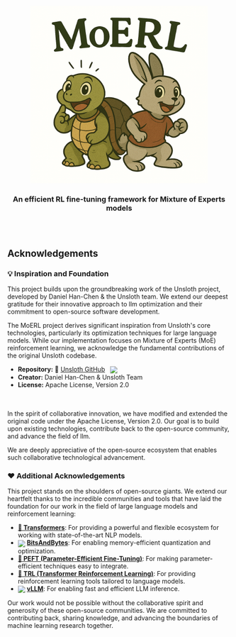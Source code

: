 <div align="center" id="moerltop">
<img src="https://raw.githubusercontent.com/slowfastai/moerl/main/docs/assets/logo.png" alt="logo" width="400" margin="10px"></img>

<h3 align="center">
An efficient RL fine-tuning framework for Mixture of Experts models
</h3>

<!-- [![license](https://img.shields.io/github/license/sgl-project/sglang.svg)](https://github.com/slowfastai/moerl/blob/main/LICENSE) -->
</div>


<br/><br/>

## Acknowledgements

### 💡 Inspiration and Foundation

This project builds upon the groundbreaking work of the Unsloth project, developed by Daniel Han-Chen & the Unsloth team. We extend our deepest gratitude for their innovative approach to llm optimization and their commitment to open-source software development.

The MoERL project derives significant inspiration from Unsloth's core technologies, particularly its optimization techniques for large language models. While our implementation focuses on Mixture of Experts (MoE) reinforcement learning, we acknowledge the fundamental contributions of the original Unsloth codebase.

- **Repository:** 🦥 [Unsloth GitHub](https://github.com/unslothai/unsloth) &nbsp; <img src="https://raw.githubusercontent.com/unslothai/unsloth/main/images/made with unsloth.png" height="50" align="center" />
- **Creator:** Daniel Han-Chen & Unsloth Team
- **License:** Apache License, Version 2.0

<br/><br/>
In the spirit of collaborative innovation, we have modified and extended the original code under the Apache License, Version 2.0. Our goal is to build upon existing technologies, contribute back to the open-source community, and advance the field of llm.



We are deeply appreciative of the open-source ecosystem that enables such collaborative technological advancement.

### ❤️ Additional Acknowledgements

This project stands on the shoulders of open-source giants. We extend our heartfelt thanks to the incredible communities and tools that have laid the foundation for our work in the field of large language models and reinforcement learning:
- **[🤗 Transformers](https://github.com/huggingface/transformers)**: For providing a powerful and flexible ecosystem for working with state-of-the-art NLP models.
- <img src="https://avatars.githubusercontent.com/u/175231607?s=200&v=4" height="20" align="center"> **[BitsAndBytes](https://github.com/bitsandbytes-foundation/bitsandbytes)**: For enabling memory-efficient quantization and optimization.
- **[🤗 PEFT (Parameter-Efficient Fine-Tuning)](https://github.com/huggingface/peft)**: For making parameter-efficient techniques easy to integrate.
- **[🤗 TRL (Transformer Reinforcement Learning)](https://github.com/huggingface/trl)**: For providing reinforcement learning tools tailored to language models.
- <img src="https://avatars.githubusercontent.com/u/136984999?s=200&v=4" height="20" align="center"> **[vLLM](https://github.com/vllm-project/vllm)**: For enabling fast and efficient LLM inference.

Our work would not be possible without the collaborative spirit and generosity of these open-source communities. We are committed to contributing back, sharing knowledge, and advancing the boundaries of machine learning research together.